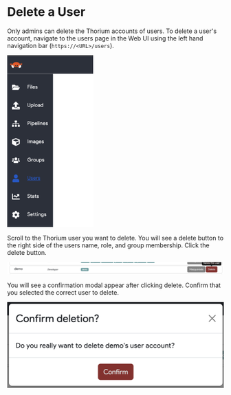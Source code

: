 # Delete a User

Only admins can delete the Thorium accounts of users. To delete a user's account, navigate to the users page in the Web UI using the left hand navigation bar (`https://<URL>/users`).

<p align="left">
    <img width="200" src="./../static_resources/nav-bar-users-selected.png"
</p>

Scroll to the Thorium user you want to delete. You will see a delete button to the right side of the users name, role, and group membership. Click the delete button.

<p align="center">
    <img width="800" src="./../static_resources/select-a-user-to-delete.png"
</p>

You will see a confirmation modal appear after clicking delete. Confirm that you selected the correct user to delete.

<p align="center">
    <img width="600" src="./../static_resources/confirm-user-deletion.png"
</p>
